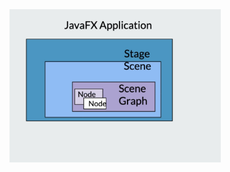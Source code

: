<img src="./Untitled.assets/image-20201129023156717.png" alt="image-20201129023156717" style="zoom:33%;" />

